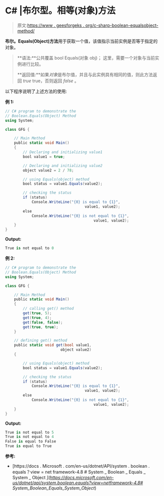 # C# |布尔型。相等(对象)方法

> 原文:[https://www . geesforgeks . org/c-sharp-boolean-equalsobject-method/](https://www.geeksforgeeks.org/c-sharp-boolean-equalsobject-method/)

**布尔。Equals(Object)方法**用于获取一个值，该值指示当前实例是否等于指定的对象。

> **语法:**公共覆盖 bool Equals(对象 obj)；
> 这里，需要一个对象与当前实例进行比较。
> 
> **返回值:**如果*对象*是布尔值，并且与此实例具有相同的值，则此方法返回 *true* true，否则返回 *false* 。

以下程序说明了上述方法的使用:

**例 1:**

```cs
// C# program to demonstrate the
// Boolean.Equals(Object) Method
using System;

class GFG {

    // Main Method
    public static void Main()
    {
        // Declaring and initializing value1
        bool value1 = true;

        // Declaring and initializing value2
        object value2 = 2 / 78;

        // using Equals(object) method
        bool status = value1.Equals(value2);

        // checking the status
        if (status)
            Console.WriteLine("{0} is equal to {1}",
                                    value1, value2);
        else
            Console.WriteLine("{0} is not equal to {1}",
                                        value1, value2);
    }
}
```

**Output:**

```cs
True is not equal to 0

```

**例 2:**

```cs
// C# program to demonstrate the
// Boolean.Equals(Object) Method
using System;

class GFG {

    // Main Method
    public static void Main()
    {
        // calling get() method
        get(true, 5);
        get(true, 4);
        get(false, false);
        get(true, true);
    }

    // defining get() method
    public static void get(bool value1,
                         object value2)
    {

        // using Equals(object) method
        bool status = value1.Equals(value2);

        // checking the status
        if (status)
            Console.WriteLine("{0} is equal to {1}",
                                    value1, value2);
        else
            Console.WriteLine("{0} is not equal to {1}",
                                        value1, value2);
    }
}
```

**Output:**

```cs
True is not equal to 5
True is not equal to 4
False is equal to False
True is equal to True

```

**参考:**

*   [https://docs . Microsoft . com/en-us/dotnet/API/system . boolean . equals？view = net framework-4.8 # System _ Boolean _ Equals _ System _ Object _](https://docs.microsoft.com/en-us/dotnet/api/system.boolean.equals?view=netframework-4.8# System_Boolean_Equals_System_Object_)